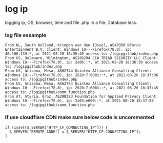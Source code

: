 # log ip
logging ip, OS, browser, time and file .php in a file. Database less. 

### log file exsample
```
From NL, South Holland, Krimpen aan den IJssel, AS43350 NForce Entertainment B.V. Client: Windows 10---Firefox(78.0), ip: 46.166.139.*, at 2021-08-20 18:35:40 access to: /logipgithub/index.php
From US, Delaware, Wilmington, AS208294 CIA TRIAD SECURITY LLC Client: Windows 10---Firefox(78.0), ip: 2a0b::*, at 2021-08-20 18:36:30 access to: /logipgithub/index.php
From US, Arizona, Mesa, AS62744 Quintex Alliance Consulting Client: Windows 10---Firefox(78.0), ip: 2620:7:6001::*, at 2021-08-20 18:37:06 access to: /logipgithub/index.php
From US, Arizona, Mesa, AS62744 Quintex Alliance Consulting Client: Windows 10---Firefox(78.0), ip: 2620:7:6001::*, at 2021-08-20 18:37:45 access to: /logipgithub/comm_function.php
From AT, Styria, Graz, AS208323 Foundation for Applied Privacy Client: Windows 10---Firefox(78.0), ip: 2a03:e600::*, at 2021-08-20 18:37:58 access to: /logipgithub/comm_function.php
```
### if use cloudflare CDN make sure below code is uncommented
```
if (isset($_SERVER["HTTP_CF_CONNECTING_IP"])) {
  $_SERVER['REMOTE_ADDR'] = $_SERVER["HTTP_CF_CONNECTING_IP"];
}
```

